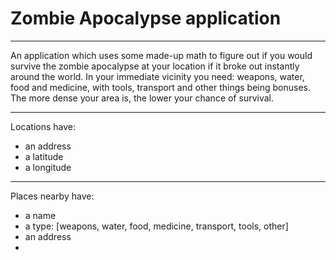 # Zombie Apocalypse application

___

An application which uses some made-up math to figure out if you would survive the zombie apocalypse at your location if it broke out instantly around the world. In your immediate vicinity you need: weapons, water, food and medicine, with tools, transport and other things being bonuses. The more dense your area is, the lower your chance of survival. 

___

Locations have: 

- an address
- a latitude
- a longitude

___

Places nearby have:

- a name
- a type: [weapons, water, food, medicine, transport, tools, other]
- an address
- 